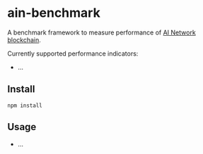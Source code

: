 # ain-benchmark

A benchmark framework to measure performance of [AI Network blockchain](https://github.com/ainblockchain/ain-blockchain).

Currently supported performance indicators:
- ...


## Install
```
npm install
```

## Usage
- ...
